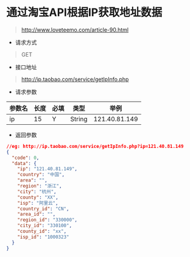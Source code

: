 [//]:# (2018/5/17 18:22|API|https://images.weserv.nl/?url=https://i0.hdslb.com/bfs/article/cfb605e3a20668c06ba625f31f9b6e4a74f2833d.jpg)
# 通过淘宝API根据IP获取地址数据
> http://www.loveteemo.com/article-90.html

- 请求方式
> GET

- 接口地址
> http://ip.taobao.com/service/getIpInfo.php

- 请求参数

参数名 | 长度 | 必填 | 类型 | 举例
---|---|---|---|---
ip | 15 | Y | String| 121.40.81.149

- 返回参数
```json
//eg: http://ip.taobao.com/service/getIpInfo.php?ip=121.40.81.149
{
  "code": 0,
  "data": {
    "ip": "121.40.81.149",
    "country": "中国",
    "area": "",
    "region": "浙江",
    "city": "杭州",
    "county": "XX",
    "isp": "阿里云",
    "country_id": "CN",
    "area_id": "",
    "region_id": "330000",
    "city_id": "330100",
    "county_id": "xx",
    "isp_id": "1000323"
  }
}
```

